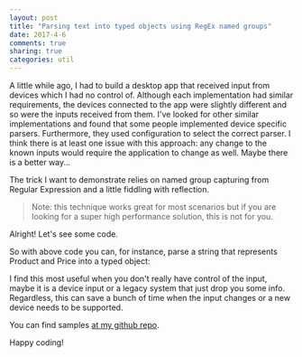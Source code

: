 ```yaml
---
layout: post
title: "Parsing text into typed objects using RegEx named groups"
date: 2017-4-6
comments: true
sharing: true
categories: util
---
```


A little while ago, I had to build a desktop app that received input from devices which I had no control of. Although each implementation had similar requirements, the devices connected to the app were slightly different and so were the inputs received from them. I've looked for other similar implementations and found that some people implemented device specific parsers. Furthermore, they used configuration to select the correct parser. I think there is at least one issue with this approach: any change to the known inputs would require the application to change as well. Maybe there is a better way...

The trick I want to demonstrate relies on named group capturing from Regular Expression and a little fiddling with reflection.

> Note: this technique works great for most scenarios but if you are looking for a super high performance solution, this is not for you.

Alright! Let's see some code.

<script src="https://gist.github.com/jlucaspains/b3c77fbd6da23699a27c0a440738166c.js"></script>

So with above code you can, for instance, parse a string that represents Product and Price into a typed object:

<script src="https://gist.github.com/jlucaspains/13467c4c875c897743ddb9a91c360917.js"></script>

I find this most useful when you don't really have control of the input, maybe it is a device input or a legacy system that just drop you some info. Regardless, this can save a bunch of time when the input changes or a new device needs to be supported.

You can find samples [at my github repo](https://github.com/jlucaspains/BlogSamples).

Happy coding!